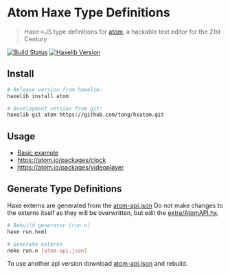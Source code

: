 
# Atom Haxe Type Definitions

> Haxe→JS type definitions for [atom](https://atom.io/docs/api), a hackable text editor for the 21st Century

[![Build Status](https://travis-ci.org/tong/hxatom.svg?branch=master)](https://travis-ci.org/tong/hxatom) [![Haxelib Version](https://img.shields.io/github/tag/tong/hxatom.svg?style=flat-square&colorA=EA8220&colorB=FBC707&label=haxelib)](http://lib.haxe.org/p/atom/)


## Install

```sh
# Release version from haxelib:
haxelib install atom

# Development version from git:
haxelib git atom https://github.com/tong/hxatom.git
```


## Usage

 - [Basic example](./example)
 - https://atom.io/packages/clock
 - https://atom.io/packages/videoplayer


## Generate Type Definitions

Haxe externs are generated from the [atom-api.json](atom-api.json)
Do not make changes to the externs itself as they will be overwritten, but edit the [extra/AtomAPI.hx](generator).

```sh
# Rebuild generator (run.n)
haxe run.hxml

# Generate externs
neko run.n [atom-api.json]
```

To use another api version download [atom-api.json](https://github.com/atom/atom/releases) and rebuild.
